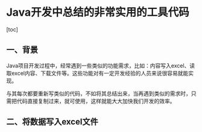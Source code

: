 # Java开发中总结的非常实用的工具代码

[toc]

## 一、背景

Java项目开发过程中，经常遇到一些类似的功能需求，比如：内容写入excel、读取excel内容、下载文件等。这些功能对有一定开发经验的人员来说很容易就能实现。

与其每次都要重新写类似的代码，不如将其总结出来，当再遇到类似的需求时，只需把代码直接复制过来，就可使用，这样就能大大加快我们开发的效率。

## 二、将数据写入excel文件

